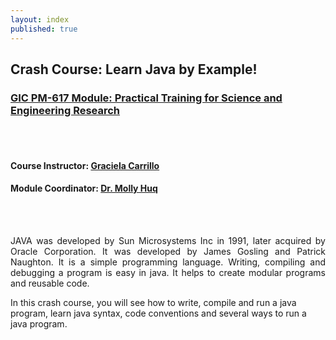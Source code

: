 ```yaml
---
layout: index
published: true
---
```


## Crash Course: Learn Java by Example!

### [GIC PM-617 Module: Practical Training for Science and Engineering Research](https://pathways.kaplaninternational.com/course/view.php?id=2879)
<br><br>
#### Course Instructor: [Graciela Carrillo](mailto:graciela.carrillo@kaplan.com?subject=[Android]%20Source%20Han%20Sans)
#### Module Coordinator: [Dr. Molly Huq](mailto:graciela.carrillo@kaplan.com?subject=[Android]%20Source%20Han%20Sans)
<br><br>

<p align="justify">
JAVA was developed by Sun Microsystems Inc in 1991, later acquired by Oracle Corporation. It was developed by James Gosling and Patrick Naughton. It is a simple programming language. Writing, compiling and debugging a program is easy in java. It helps to create modular programs and reusable code.

In this crash course, you will see how to write, compile and run a java program, learn java syntax, code conventions and several ways to run a java program.
</p>
